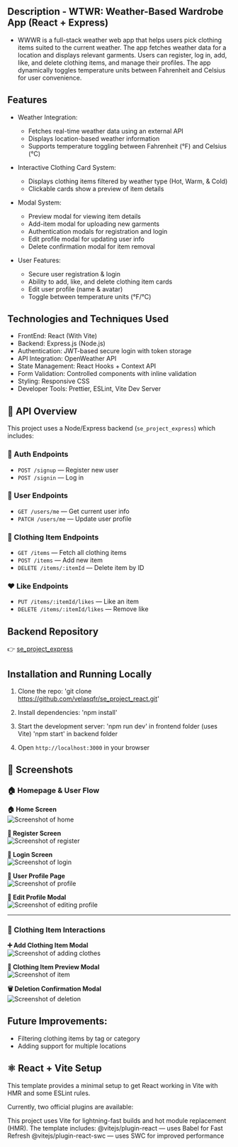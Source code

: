 ## Description - WTWR: Weather-Based Wardrobe App (React + Express)

- WWWR is a full-stack weather web app that helps users pick clothing items suited to the current weather. The app fetches weather data for a location and displays relevant garments. Users can register, log in, add, like, and delete clothing items, and manage their profiles. The app dynamically toggles temperature units between Fahrenheit and Celsius for user convenience.

## Features

- Weather Integration:

  - Fetches real-time weather data using an external API
  - Displays location-based weather information
  - Supports temperature toggling between Fahrenheit (°F) and Celsius (°C)

- Interactive Clothing Card System:

  - Displays clothing items filtered by weather type (Hot, Warm, & Cold)
  - Clickable cards show a preview of item details

- Modal System:

  - Preview modal for viewing item details
  - Add-item modal for uploading new garments
  - Authentication modals for registration and login
  - Edit profile modal for updating user info
  - Delete confirmation modal for item removal

- User Features:
  - Secure user registration & login
  - Ability to add, like, and delete clothing item cards
  - Edit user profile (name & avatar)
  - Toggle between temperature units (°F/°C)

## Technologies and Techniques Used

- FrontEnd: React (With Vite)
- Backend: Express.js (Node.js)
- Authentication: JWT-based secure login with token storage
- API Integration: OpenWeather API
- State Management: React Hooks + Context API
- Form Validation: Controlled components with inline validation
- Styling: Responsive CSS
- Developer Tools: Prettier, ESLint, Vite Dev Server

## 📡 API Overview

This project uses a Node/Express backend (`se_project_express`) which includes:

### 🔐 Auth Endpoints

- `POST /signup` — Register new user
- `POST /signin` — Log in

### 👤 User Endpoints

- `GET /users/me` — Get current user info
- `PATCH /users/me` — Update user profile

### 👚 Clothing Item Endpoints

- `GET /items` — Fetch all clothing items
- `POST /items` — Add new item
- `DELETE /items/:itemId` — Delete item by ID

### ❤️ Like Endpoints

- `PUT /items/:itemId/likes` — Like an item
- `DELETE /items/:itemId/likes` — Remove like

## Backend Repository

👉 [se_project_express](https://github.com/velasqfr/se_project_express)

## Installation and Running Locally

1. Clone the repo:
   'git clone https://github.com/velasqfr/se_project_react.git'

2. Install dependencies:
   'npm install'

3. Start the development server:
   'npm run dev' in frontend folder (uses Vite)
   'npm start' in backend folder

4. Open `http://localhost:3000` in your browser

## 📸 Screenshots

### 🏠 Homepage & User Flow

**🏠 Home Screen**  
![Screenshot of home](./src/assets/pics/home.png)

**🔐 Register Screen**  
![Screenshot of register](./src/assets/pics/register.png)

**🔐 Login Screen**  
![Screenshot of login](./src/assets/pics/login.png)

**👤 User Profile Page**  
![Screenshot of profile](./src/assets/pics/profile.png)

**📝 Edit Profile Modal**  
![Screenshot of editing profile](./src/assets/pics/editProfile.png)

---

### 👕 Clothing Item Interactions

**➕ Add Clothing Item Modal**  
![Screenshot of adding clothes](./src/assets/pics/addingClothes.png)

**👕 Clothing Item Preview Modal**  
![Screenshot of item](./src/assets/pics/clothingItem.png)

**🗑️ Deletion Confirmation Modal**  
![Screenshot of deletion](./src/assets/pics/delete.png)

## Future Improvements:

- Filtering clothing items by tag or category
- Adding support for multiple locations

## ⚛️ React + Vite Setup

This template provides a minimal setup to get React working in Vite with HMR and some ESLint rules.

Currently, two official plugins are available:

This project uses Vite for lightning-fast builds and hot module replacement (HMR). The template includes:
@vitejs/plugin-react — uses Babel for Fast Refresh
@vitejs/plugin-react-swc — uses SWC for improved performance
